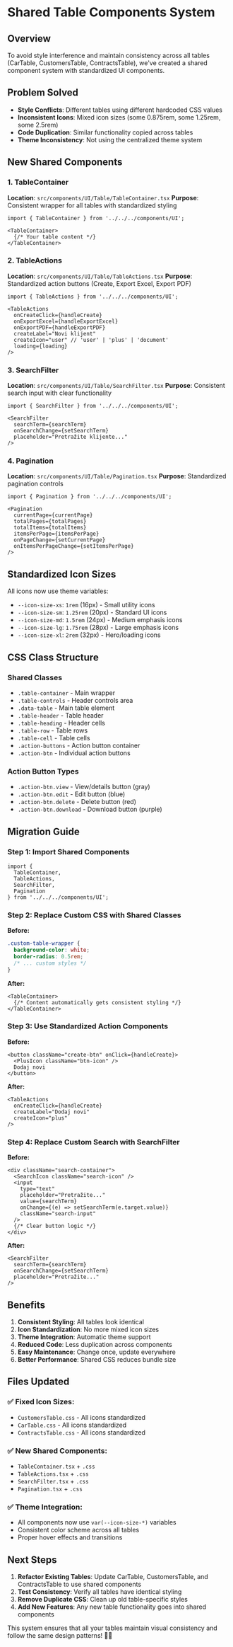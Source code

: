 # Shared Table Components System

## Overview
To avoid style interference and maintain consistency across all tables (CarTable, CustomersTable, ContractsTable), we've created a shared component system with standardized UI components.

## Problem Solved
- **Style Conflicts**: Different tables using different hardcoded CSS values
- **Inconsistent Icons**: Mixed icon sizes (some 0.875rem, some 1.25rem, some 2.5rem)
- **Code Duplication**: Similar functionality copied across tables
- **Theme Inconsistency**: Not using the centralized theme system

## New Shared Components

### 1. TableContainer
**Location**: `src/components/UI/Table/TableContainer.tsx`
**Purpose**: Consistent wrapper for all tables with standardized styling

```tsx
import { TableContainer } from '../../../components/UI';

<TableContainer>
  {/* Your table content */}
</TableContainer>
```

### 2. TableActions
**Location**: `src/components/UI/Table/TableActions.tsx`
**Purpose**: Standardized action buttons (Create, Export Excel, Export PDF)

```tsx
import { TableActions } from '../../../components/UI';

<TableActions
  onCreateClick={handleCreate}
  onExportExcel={handleExportExcel}
  onExportPDF={handleExportPDF}
  createLabel="Novi klijent"
  createIcon="user" // 'user' | 'plus' | 'document'
  loading={loading}
/>
```

### 3. SearchFilter
**Location**: `src/components/UI/Table/SearchFilter.tsx`
**Purpose**: Consistent search input with clear functionality

```tsx
import { SearchFilter } from '../../../components/UI';

<SearchFilter
  searchTerm={searchTerm}
  onSearchChange={setSearchTerm}
  placeholder="Pretražite klijente..."
/>
```

### 4. Pagination
**Location**: `src/components/UI/Table/Pagination.tsx`
**Purpose**: Standardized pagination controls

```tsx
import { Pagination } from '../../../components/UI';

<Pagination
  currentPage={currentPage}
  totalPages={totalPages}
  totalItems={totalItems}
  itemsPerPage={itemsPerPage}
  onPageChange={setCurrentPage}
  onItemsPerPageChange={setItemsPerPage}
/>
```

## Standardized Icon Sizes

All icons now use theme variables:
- `--icon-size-xs`: `1rem` (16px) - Small utility icons
- `--icon-size-sm`: `1.25rem` (20px) - Standard UI icons
- `--icon-size-md`: `1.5rem` (24px) - Medium emphasis icons
- `--icon-size-lg`: `1.75rem` (28px) - Large emphasis icons
- `--icon-size-xl`: `2rem` (32px) - Hero/loading icons

## CSS Class Structure

### Shared Classes
- `.table-container` - Main wrapper
- `.table-controls` - Header controls area
- `.data-table` - Main table element
- `.table-header` - Table header
- `.table-heading` - Header cells
- `.table-row` - Table rows
- `.table-cell` - Table cells
- `.action-buttons` - Action button container
- `.action-btn` - Individual action buttons

### Action Button Types
- `.action-btn.view` - View/details button (gray)
- `.action-btn.edit` - Edit button (blue)
- `.action-btn.delete` - Delete button (red)
- `.action-btn.download` - Download button (purple)

## Migration Guide

### Step 1: Import Shared Components
```tsx
import {
  TableContainer,
  TableActions,
  SearchFilter,
  Pagination
} from '../../../components/UI';
```

### Step 2: Replace Custom CSS with Shared Classes
**Before:**
```css
.custom-table-wrapper {
  background-color: white;
  border-radius: 0.5rem;
  /* ... custom styles */
}
```

**After:**
```tsx
<TableContainer>
  {/* Content automatically gets consistent styling */}
</TableContainer>
```

### Step 3: Use Standardized Action Components
**Before:**
```tsx
<button className="create-btn" onClick={handleCreate}>
  <PlusIcon className="btn-icon" />
  Dodaj novi
</button>
```

**After:**
```tsx
<TableActions
  onCreateClick={handleCreate}
  createLabel="Dodaj novi"
  createIcon="plus"
/>
```

### Step 4: Replace Custom Search with SearchFilter
**Before:**
```tsx
<div className="search-container">
  <SearchIcon className="search-icon" />
  <input
    type="text"
    placeholder="Pretražite..."
    value={searchTerm}
    onChange={(e) => setSearchTerm(e.target.value)}
    className="search-input"
  />
  {/* Clear button logic */}
</div>
```

**After:**
```tsx
<SearchFilter
  searchTerm={searchTerm}
  onSearchChange={setSearchTerm}
  placeholder="Pretražite..."
/>
```

## Benefits

1. **Consistent Styling**: All tables look identical
2. **Icon Standardization**: No more mixed icon sizes
3. **Theme Integration**: Automatic theme support
4. **Reduced Code**: Less duplication across components
5. **Easy Maintenance**: Change once, update everywhere
6. **Better Performance**: Shared CSS reduces bundle size

## Files Updated

### ✅ Fixed Icon Sizes:
- `CustomersTable.css` - All icons standardized
- `CarTable.css` - All icons standardized
- `ContractsTable.css` - All icons standardized

### ✅ New Shared Components:
- `TableContainer.tsx` + `.css`
- `TableActions.tsx` + `.css`
- `SearchFilter.tsx` + `.css`
- `Pagination.tsx` + `.css`

### ✅ Theme Integration:
- All components now use `var(--icon-size-*)` variables
- Consistent color scheme across all tables
- Proper hover effects and transitions

## Next Steps

1. **Refactor Existing Tables**: Update CarTable, CustomersTable, and ContractsTable to use shared components
2. **Test Consistency**: Verify all tables have identical styling
3. **Remove Duplicate CSS**: Clean up old table-specific styles
4. **Add New Features**: Any new table functionality goes into shared components

This system ensures that all your tables maintain visual consistency and follow the same design patterns! 🎯✨